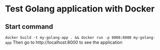 # Test Golang application with Docker
## Start command
`docker build -t my-golang-app . && docker run -p 8000:8000 my-golang-app`
Then go to http://localhost:8000 to see the application